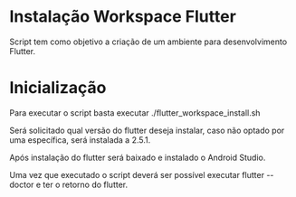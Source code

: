 # Instalação Workspace Flutter 

Script tem como objetivo a criação de um ambiente para desenvolvimento Flutter.

# Inicialização

Para executar o script basta executar ./flutter_workspace_install.sh

Será solicitado qual versão do flutter deseja instalar, caso não optado por uma específica, será instalada a 2.5.1.

Após instalação do flutter será baixado e instalado o Android Studio.

Uma vez que executado o script deverá ser possível executar flutter --doctor e ter o retorno do flutter.


